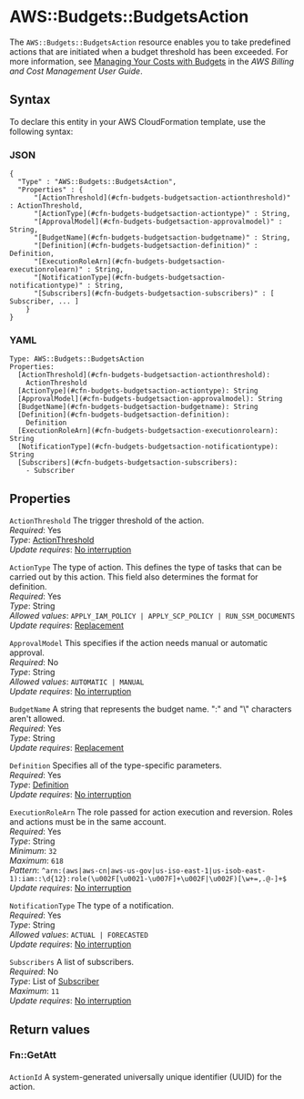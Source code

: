 # AWS::Budgets::BudgetsAction<a name="aws-resource-budgets-budgetsaction"></a>

The `AWS::Budgets::BudgetsAction` resource enables you to take predefined actions that are initiated when a budget threshold has been exceeded\. For more information, see [Managing Your Costs with Budgets](https://docs.aws.amazon.com/awsaccountbilling/latest/aboutv2/budgets-managing-costs.html) in the *AWS Billing and Cost Management User Guide*\.

## Syntax<a name="aws-resource-budgets-budgetsaction-syntax"></a>

To declare this entity in your AWS CloudFormation template, use the following syntax:

### JSON<a name="aws-resource-budgets-budgetsaction-syntax.json"></a>

```
{
  "Type" : "AWS::Budgets::BudgetsAction",
  "Properties" : {
      "[ActionThreshold](#cfn-budgets-budgetsaction-actionthreshold)" : ActionThreshold,
      "[ActionType](#cfn-budgets-budgetsaction-actiontype)" : String,
      "[ApprovalModel](#cfn-budgets-budgetsaction-approvalmodel)" : String,
      "[BudgetName](#cfn-budgets-budgetsaction-budgetname)" : String,
      "[Definition](#cfn-budgets-budgetsaction-definition)" : Definition,
      "[ExecutionRoleArn](#cfn-budgets-budgetsaction-executionrolearn)" : String,
      "[NotificationType](#cfn-budgets-budgetsaction-notificationtype)" : String,
      "[Subscribers](#cfn-budgets-budgetsaction-subscribers)" : [ Subscriber, ... ]
    }
}
```

### YAML<a name="aws-resource-budgets-budgetsaction-syntax.yaml"></a>

```
Type: AWS::Budgets::BudgetsAction
Properties: 
  [ActionThreshold](#cfn-budgets-budgetsaction-actionthreshold): 
    ActionThreshold
  [ActionType](#cfn-budgets-budgetsaction-actiontype): String
  [ApprovalModel](#cfn-budgets-budgetsaction-approvalmodel): String
  [BudgetName](#cfn-budgets-budgetsaction-budgetname): String
  [Definition](#cfn-budgets-budgetsaction-definition): 
    Definition
  [ExecutionRoleArn](#cfn-budgets-budgetsaction-executionrolearn): String
  [NotificationType](#cfn-budgets-budgetsaction-notificationtype): String
  [Subscribers](#cfn-budgets-budgetsaction-subscribers): 
    - Subscriber
```

## Properties<a name="aws-resource-budgets-budgetsaction-properties"></a>

`ActionThreshold`  <a name="cfn-budgets-budgetsaction-actionthreshold"></a>
The trigger threshold of the action\.  
*Required*: Yes  
*Type*: [ActionThreshold](aws-properties-budgets-budgetsaction-actionthreshold.md)  
*Update requires*: [No interruption](https://docs.aws.amazon.com/AWSCloudFormation/latest/UserGuide/using-cfn-updating-stacks-update-behaviors.html#update-no-interrupt)

`ActionType`  <a name="cfn-budgets-budgetsaction-actiontype"></a>
The type of action\. This defines the type of tasks that can be carried out by this action\. This field also determines the format for definition\.  
*Required*: Yes  
*Type*: String  
*Allowed values*: `APPLY_IAM_POLICY | APPLY_SCP_POLICY | RUN_SSM_DOCUMENTS`  
*Update requires*: [Replacement](https://docs.aws.amazon.com/AWSCloudFormation/latest/UserGuide/using-cfn-updating-stacks-update-behaviors.html#update-replacement)

`ApprovalModel`  <a name="cfn-budgets-budgetsaction-approvalmodel"></a>
This specifies if the action needs manual or automatic approval\.  
*Required*: No  
*Type*: String  
*Allowed values*: `AUTOMATIC | MANUAL`  
*Update requires*: [No interruption](https://docs.aws.amazon.com/AWSCloudFormation/latest/UserGuide/using-cfn-updating-stacks-update-behaviors.html#update-no-interrupt)

`BudgetName`  <a name="cfn-budgets-budgetsaction-budgetname"></a>
A string that represents the budget name\. ":" and "\\" characters aren't allowed\.  
*Required*: Yes  
*Type*: String  
*Update requires*: [Replacement](https://docs.aws.amazon.com/AWSCloudFormation/latest/UserGuide/using-cfn-updating-stacks-update-behaviors.html#update-replacement)

`Definition`  <a name="cfn-budgets-budgetsaction-definition"></a>
Specifies all of the type\-specific parameters\.  
*Required*: Yes  
*Type*: [Definition](aws-properties-budgets-budgetsaction-definition.md)  
*Update requires*: [No interruption](https://docs.aws.amazon.com/AWSCloudFormation/latest/UserGuide/using-cfn-updating-stacks-update-behaviors.html#update-no-interrupt)

`ExecutionRoleArn`  <a name="cfn-budgets-budgetsaction-executionrolearn"></a>
The role passed for action execution and reversion\. Roles and actions must be in the same account\.  
*Required*: Yes  
*Type*: String  
*Minimum*: `32`  
*Maximum*: `618`  
*Pattern*: `^arn:(aws|aws-cn|aws-us-gov|us-iso-east-1|us-isob-east-1):iam::\d{12}:role(\u002F[\u0021-\u007F]+\u002F|\u002F)[\w+=,.@-]+$`  
*Update requires*: [No interruption](https://docs.aws.amazon.com/AWSCloudFormation/latest/UserGuide/using-cfn-updating-stacks-update-behaviors.html#update-no-interrupt)

`NotificationType`  <a name="cfn-budgets-budgetsaction-notificationtype"></a>
The type of a notification\.  
*Required*: Yes  
*Type*: String  
*Allowed values*: `ACTUAL | FORECASTED`  
*Update requires*: [No interruption](https://docs.aws.amazon.com/AWSCloudFormation/latest/UserGuide/using-cfn-updating-stacks-update-behaviors.html#update-no-interrupt)

`Subscribers`  <a name="cfn-budgets-budgetsaction-subscribers"></a>
A list of subscribers\.  
*Required*: No  
*Type*: List of [Subscriber](aws-properties-budgets-budgetsaction-subscriber.md)  
*Maximum*: `11`  
*Update requires*: [No interruption](https://docs.aws.amazon.com/AWSCloudFormation/latest/UserGuide/using-cfn-updating-stacks-update-behaviors.html#update-no-interrupt)

## Return values<a name="aws-resource-budgets-budgetsaction-return-values"></a>

### Fn::GetAtt<a name="aws-resource-budgets-budgetsaction-return-values-fn--getatt"></a>

#### <a name="aws-resource-budgets-budgetsaction-return-values-fn--getatt-fn--getatt"></a>

`ActionId`  <a name="ActionId-fn::getatt"></a>
A system\-generated universally unique identifier \(UUID\) for the action\.